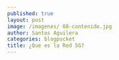 ```yaml
---
published: true
layout: post
image: /imagenes/ 08-contenido.jpg
author: Santos Aguilera
categories: blogpocket
title: ¿Que es la Red 5G?
---
```


